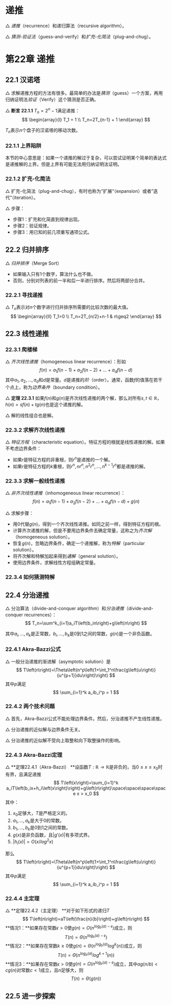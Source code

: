 # 递推

$\triangle$ *递推*（recurrence）和递归算法（recursive algorithm）。

$\triangle$ *猜测-验证法*（guess-and-verify）和*扩充-化简法*（plug-and-chug）。



# 第22章 递推

## 22.1 汉诺塔

$\triangle$ 求解递推方程的方法有很多。最简单的办法是*猜测*（guess）一个方案，再用归纳证明法*验证*（Verify）这个猜测是否正确。

$\triangle$ **断言 22.1.1** $T_n=2^n-1$满足递推：
$$
\begin{array}{l} T_1 = 1 \\ T_n=2T_{n-1} + 1 \end{array}
$$

$T_n$表示$n$个盘子的汉诺塔的移动次数。

### 22.1.1 上界陷阱

本节的中心意思是：如果一个递推的解过于复杂，可以尝试证明某个简单的表达式是递推解的上界。但是上界有可能无法用归纳证明法证明。

### 22.1.2 扩充-化简法

$\triangle$ 扩充-化简法（plug-and-chug），有时也称为”扩展“（expansion）或者”迭代“（iteration）。

$\triangle$ 步骤：

- 步骤1：扩充和化简直到规律出现。
- 步骤2：验证规律。
- 步骤3：用已知的前几项重写通项公式。

## 22.2 归并排序

$\triangle$ *归并排序*（Merge Sort）

- 如果输入只有1个数字，算法什么也不做。
- 否则，分别对列表的前一半和后一半进行排序。然后将两部分合并。

### 22.2.1 寻找递推

$\triangle$ $T_n$表示对$n$个数字进行归并排序所需要的比较次数的最大值。
$$
\begin{array}{ll} T_1=0 \\ T_n=2T_{n/2}+n-1 & n\geq2 \end{array}
$$

## 22.3 线性递推

### 22.3.1 爬楼梯

$\triangle$ *齐次线性递推*（homogeneous linear recurrence）：形如
$$
f(n)=a_1f(n-1)+a_2f(n-2)+\dots+a_df(n-d)
$$
其中$a_1,a_2,\dots,a_d$和$d$是常量。$d$是递推的*阶*（order）。通常，函数$f$的值落在若干个点上，称为*边界条件*（boundary condition）。

$\triangle$ **定理 22.3.1** 如果$f(n)$和$g(n)$是齐次线性递推的两个解，那么对所有$s,t \in \mathbb{R}$，$h(n)=sf(n)+tg(n)$也是这个递推的解。

$\triangle$ 解的线性组合也是解。

### 22.3.2 求解齐次线性递推

$\triangle$ *特征方程*（characteristic equation）。特征方程的根就是线性递推的解。如果不考虑边界条件：

- 如果$r$是特征方程的非重根，则$r^n$是递推的一个解。
- 如果$r$是特征方程的$k$重根，则$r^n,nr^n,n^2r^n,\dots,n^{k-1}r^n$都是递推的解。

### 22.3.3 求解一般线性递推

$\triangle$ *非齐次线性递推*（inhomogeneous linear recurrence）：
$$
f(n)=a_1f(n-1)+a_2f(n-2)+\dots+a_df(n-d)+g(n)
$$

$\triangle$ 求解步骤：

- 用0代替$g(n)$，得到一个齐次线性递推。如同之前一样，得到特征方程的根。
- 计算齐次递推的解，但是不要用边界条件去确定常量，这称之为*齐次解*（homogeneous solution）。
- 恢复$g(n)$，忽略边界条件，确定一个递推解，称为*特解*（particular solution）。
- 将齐次解和特解加起来得到*通解*（general solution）。
- 使用边界条件，求解线性方程组确定常量。

### 22.3.4 如何猜测特解

## 22.4 分治递推

$\triangle$ 分治算法（divide-and-conquer algorithm）和*分治递推*（divide-and-conquer recurrences）：
$$
T_n=\sum^k_{i=1}a_iT\left(b_in\right)+g\left(n\right)
$$

其中$a_i,\dots,a_k$是正常数，$b_i,\dots,b_k$是0到1之间的常数，$g(n)$是一个非负函数。

### 22.4.1 Akra-Bazzi公式

$\triangle$ 一般分治递推的渐进解（asymptotic solution）是
$$
T\left(n\right)=\Theta\left(n^p\left(1+\int_1^n\frac{g\left(u\right)}{u^{p+1}}du\right)\right)
$$
其中$p$满足
$$
\sum_{i=1}^k a_ib_i^p = 1
$$

### 22.4.2 两个技术问题

$\triangle$ 首先，Akra-Bazzi公式不能处理边界条件。然后，分治递推不产生线性递推。

$\triangle$ 分治递推的近似解与边界条件无关。

$\triangle$ 分治递推的近似解不受向上取整和向下取整操作的影响。

### 22.4.3 Akra-Bazzi定理

$\triangle$ **定理22.4.1（Akra-Bazzi） **设函数$T: \mathbb{R} \rightarrow \mathbb{R}$是非负的，当$0\leq x \leq x_0$时有界，且满足递推
$$
T\left(x\right)=\sum_{i=1}^k a_iT\left(b_ix+h_i\left(x\right)\right)+g\left(n\right)\space\space\space\space x > x_0
$$
其中：

1. $x_0$足够大，$T$是严格定义的。
2. $a_1,\dots,a_k$是大于0的常数。
3. $b_1,\dots,b_k$是0到1之间的常数。
4. $g\left(x\right)$是非负函数，且$\left|g'\left(x\right)\right|$有多项式界。
5. $\left|h_i\left(x\right)\right|=O\left(x/log^2x\right)$

那么
$$
T\left(n\right)=\Theta\left(n^p\left(1+\int_1^n\frac{g\left(u\right)}{u^{p+1}}du\right)\right)
$$
其中$p$满足
$$
\sum_{i=1}^k a_ib_i^p = 1
$$

### 22.4.4 主定理

$\triangle$ **定理22.4.2（主定理） **对于如下形式的递归$T$
$$
T\left(n\right)=aT\left(\frac{n}{b}\right)+g\left(n\right)
$$
**情况1：**如果存在常数$\epsilon > 0$使$g\left(n\right)=O\left(n^{log_b\left(a\right)-\epsilon}\right)$成立，则
$$
T\left(n\right)=\Theta\left(n^{log_b\left(a\right)-\epsilon}\right)
$$
**情况2：**如果存在常数$k\geq 0$使$g\left(n\right)=\Theta\left(n^{log_b\left(a\right)}log^k\left(n\right)\right)$成立，则
$$
T\left(n\right)=\Theta\left(n^{log_b\left(a\right)}log^{k+1}\left(n\right)\right)
$$
**情况3：**如果存在常数$\epsilon > 0$使$g\left(n\right)=\Omega\left(n^{log_b\left(a\right)-\epsilon}\right)$成立，其中$ag\left(n/b\right)<cg\left(n\right)$对常数$c<1$成立，且$n$足够大，则
$$
T\left(n\right)=\Theta\left(g\left(n\right)\right)
$$

## 22.5 进一步探索